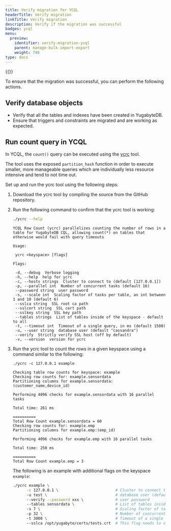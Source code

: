 ```yaml
---
title: Verify migration for YCQL
headerTitle: Verify migration
linkTitle: Verify migration
description: Verify if the migration was successful
badges: ycql
menu:
  preview:
    identifier: verify-migration-ycql
    parent: manage-bulk-import-export
    weight: 740
type: docs
---
```


{{<api-tabs>}}

To ensure that the migration was successful, you can perform the following actions.

## Verify database objects

- Verify that all the tables and indexes have been created in YugabyteDB.
- Ensure that triggers and constraints are migrated and are working as expected.

## Run count query in YCQL

In YCQL, the `count()` query can be executed using the [ycrc](https://github.com/yugabyte/yb-tools/tree/main/ycrc) tool.

The tool uses the exposed `partition_hash` function in order to execute smaller, more manageable queries which are individually less resource intensive and tend to not time out.

Set up and run the ycrc tool using the following steps:

1. Download the ycrc tool by compiling the source from the GitHub repository.

1. Run the following command to confirm that the ycrc tool is working:

    ```sh
    ./ycrc --help
    ```

    ```output
    YCQL Row Count (ycrc) parallelizes counting the number of rows in a table for YugabyteDB CQL, allowing count(*) on tables that otherwise would fail with query timeouts

    Usage:

     ycrc <keyspace> [flags]

    Flags:

     -d, --debug  Verbose logging
     -h, --help  help for ycrc
     -c, --hosts strings  Cluster to connect to (default [127.0.0.1])
     -p, --parallel int  Number of concurrent tasks (default 16)
     --password string  user password
     -s, --scale int  Scaling factor of tasks per table, an int between 1 and 10 (default 6)
     --sslca string  SSL root ca path
     --sslcert string  SSL cert path
     --sslkey string  SSL key path
     --tables strings  List of tables inside of the keyspace - default to all
     -t, --timeout int  Timeout of a single query, in ms (default 1500)
     -u, --user string  database user (default "cassandra")
     --verify  Strictly verify SSL host (off by default)
     -v, --version  version for ycrc

    ```

1. Run the ycrc tool to count the rows in a given keyspace using a command similar to the following:

    ```cql
    ./ycrc -c 127.0.0.1 example
    ```

    ```output
    Checking table row counts for keyspace: example
    Checking row counts for: example.sensordata
    Partitioning columns for example.sensordata:(customer_name,device_id)

    Performing 4096 checks for example.sensordata with 16 parallel tasks

    Total time: 261 ms

    ==========
    Total Row Count example.sensordata = 60
    Checking row counts for: example.emp
    Partitioning columns for example.emp:(emp_id)

    Performing 4096 checks for example.emp with 16 parallel tasks

    Total time: 250 ms

    ==========
    Total Row Count example.emp = 3
    ```

    The following is an example with additional flags on the keyspace `example`:

    ```sh
    ./ycrc example \
          -c 127.0.0.1 \                         # Cluster to connect to (default [127.0.0.1])
          -u test \                              # database user (default "cassandra")
          --verify --password xxx \              # user password
          --tables sensordata \                  # List of tables inside of the keyspace - default to all
          -s 7 \                                 # Scaling factor of tasks per table, an int between 1 and 10 (default 6)
          -p 32 \                                # Number of concurrent tasks (default 16)
          -t 3000 \                              # Timeout of a single query, in ms (default 1500)
          --sslca /opt/yugabyte/certs/tests.crt  # This flag needs to specified if client to node authentication is enabled.
    ```
